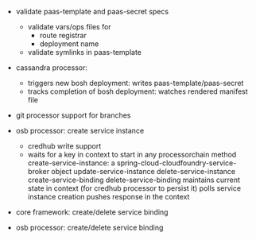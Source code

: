 - validate paas-template and paas-secret specs
    - validate vars/ops files for
       - route registrar
       - deployment name
    - validate symlinks in paas-template
    
- cassandra processor: 
    - triggers new bosh deployment: writes paas-template/paas-secret
    - tracks completion of bosh deployment: watches rendered manifest file 

- git processor support for branches

- osb processor: create service instance 
    - credhub write support
    - waits for a key in context to start in any processorchain method 
        create-service-instance: a spring-cloud-cloudfoundry-service-broker object 
        update-service-instance 
        delete-service-instance 
        create-service-binding 
        delete-service-binding 
        maintains current state in context (for credhub processor to persist it) 
        polls service instance creation 
        pushes response in the context

- core framework: create/delete service binding 

- osb processor: create/delete service binding
